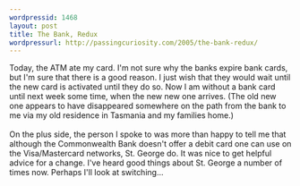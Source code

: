```yaml
--- 
wordpressid: 1468
layout: post
title: The Bank, Redux
wordpressurl: http://passingcuriosity.com/2005/the-bank-redux/
---
```

Today, the ATM ate my card. I'm not sure why the banks expire bank cards, but I'm sure that there is a good reason. I just wish that they would wait until the new card is activated until they do so. Now I am without a bank card until next week some time, when the new new one arrives. (The old new one appears to have disappeared somewhere on the path from the bank to me via my old residence in Tasmania and my families home.)<br /><br />On the plus side, the person I spoke to was more than happy to tell me that although the Commonwealth Bank doesn't offer a debit card one can use on the Visa/Mastercard networks, St. George do. It was nice to get helpful advice for a change. I've heard good things about St. George a number of times now. Perhaps I'll look at switching...
